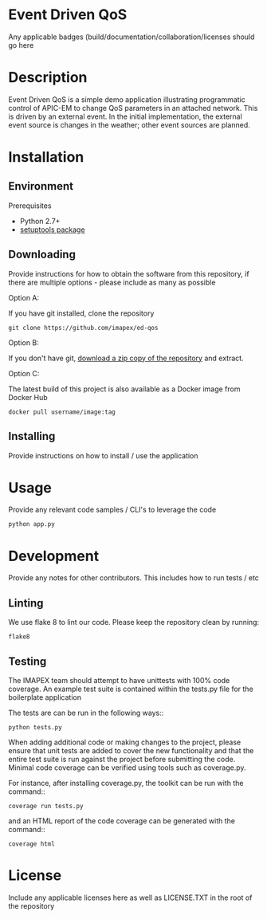 # Event Driven QoS

Any applicable badges (build/documentation/collaboration/licenses should go here

# Description

Event Driven QoS is a simple demo application illustrating programmatic control
of APIC-EM to change QoS parameters in an attached network. This is driven by
an external event. In the initial implementation, the external event source is
changes in the weather; other event sources are planned.


# Installation

## Environment

Prerequisites

* Python 2.7+
* [setuptools package](https://pypi.python.org/pypi/setuptools)

## Downloading

Provide instructions for how to obtain the software from this repository, if there are multiple options - please include
as many as possible

Option A:

If you have git installed, clone the repository

    git clone https://github.com/imapex/ed-qos

Option B:

If you don't have git, [download a zip copy of the repository](https://github.com/imapex/ed-qos/archive/master.zip)
and extract.

Option C:

The latest build of this project is also available as a Docker image from Docker Hub

    docker pull username/image:tag

## Installing

Provide instructions on how to install / use the application

# Usage

Provide any relevant code samples / CLI's to leverage the code

    python app.py


# Development

Provide any notes for other contributors.  This includes how to run tests / etc


## Linting

We use flake 8 to lint our code. Please keep the repository clean by running:

    flake8

## Testing

The IMAPEX team should attempt to have unittests with  100% code coverage. An example test suite is contained
within the tests.py file for the boilerplate application

The tests are can be run in the following ways::

    python tests.py


When adding additional code or making changes to the project, please ensure that unit tests are added to cover the
new functionality and that the entire test suite is run against the project before submitting the code.
Minimal code coverage can be verified using tools such as coverage.py.

For instance, after installing coverage.py, the toolkit can be run with the command::

    coverage run tests.py

and an HTML report of the code coverage can be generated with the command::

    coverage html


# License

Include any applicable licenses here as well as LICENSE.TXT in the root of the repository
